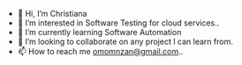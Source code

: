 - 👋 Hi, I’m Christiana
- 👀 I’m interested in Software Testing for cloud services..
- 🌱 I’m currently learning Software Automation 
- 💞️ I’m looking to collaborate on any project I can learn from.
- 📫 How to reach me omomnzan@gmail.com..

<!---
Phoenix-XT/Phoenix-XT is a ✨ special ✨ repository because its `README.md` (this file) appears on your GitHub profile.
You can click the Preview link to take a look at your changes.
--->
